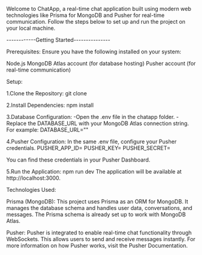 Welcome to ChatApp, a real-time chat application built using modern web technologies like Prisma for MongoDB and Pusher for real-time communication. Follow the steps below to set up and run the project on your local machine.

------------Getting Started---------------

Prerequisites:
Ensure you have the following installed on your system:

Node.js
MongoDB Atlas account (for database hosting)
Pusher account (for real-time communication)

Setup:

1.Clone the Repository:
git clone <repository-url>

2.Install Dependencies:
npm install

3.Database Configuration:
-Open the .env file in the chatapp folder.
-Replace the DATABASE_URL with your MongoDB Atlas connection string. For example:
DATABASE_URL="<URL>"

4.Pusher Configuration:
In the same .env file, configure your Pusher credentials.
PUSHER_APP_ID=<your-pusher-app-id>
PUSHER_KEY=<your-pusher-key>
PUSHER_SECRET=<your-pusher-secret>

You can find these credentials in your Pusher Dashboard.

5.Run the Application:
npm run dev
The application will be available at http://localhost:3000.

Technologies Used:

Prisma (MongoDB):
This project uses Prisma as an ORM for MongoDB. It manages the database schema and handles user data, conversations, and messages. The Prisma schema is already set up to work with MongoDB Atlas.

Pusher:
Pusher is integrated to enable real-time chat functionality through WebSockets. This allows users to send and receive messages instantly. For more information on how Pusher works, visit the Pusher Documentation.